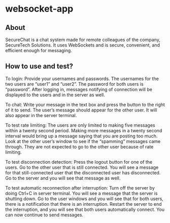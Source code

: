 # websocket-app

## About
SecureChat is a chat system made for remote colleagues of the company, SecureTech Solutions. It uses WebSockets and is secure, convenient, and efficient enough for messaging.

## How to use and test?
To login: Provide your usernames and passwords. The usernames for the two users are “user1” and “user2”. The password for both users is “password”. After logging in, messages notifying of connection will be displayed to the users and in the server as well.

To chat: Write your message in the text box and press the button to the right of it to send. The user’s message should appear for the other user. It will also appear in the server terminal.

To test rate limiting: The users are only limited to making five messages within a twenty second period. Making more messages in a twenty second interval would bring up a message saying that you are posting too much. Look at the other user’s window to see if the “spamming” messages came through. They are not expected to go to the other user because of rate limiting.

To test disconnection detection: Press the logout button for one of the users. Go to the other user that is still connected. You will see a message for that still-connected user that the disconnected user has disconnected. Go to the server and you will see that message as well.

To test automatic reconnection after interruption: Turn off the server by doing Ctrl+C in server terminal. You will see a message that the server is shutting down. Go to the user windows and you will see that for both users, there is a notification that there is an interruption. Restart the server to end the interruption, and you will see that both users automatically connect. You can now continue to send messages.

